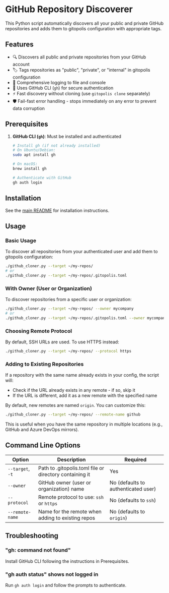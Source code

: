 # GitHub Repository Discoverer

This Python script automatically discovers all your public and private GitHub repositories and adds them to gitopolis configuration with appropriate tags.

## Features

- 🔍 Discovers all public and private repositories from your GitHub account
- 🏷️ Tags repositories as "public", "private", or "internal" in gitopolis configuration
- 📝 Comprehensive logging to file and console
- 🚀 Uses GitHub CLI (`gh`) for secure authentication
- ⚡ Fast discovery without cloning (use `gitopolis clone` separately)
- 🛡️ Fail-fast error handling - stops immediately on any error to prevent data corruption

## Prerequisites

1. **GitHub CLI (`gh`)**: Must be installed and authenticated
   ```bash
   # Install gh (if not already installed)
   # On Ubuntu/Debian:
   sudo apt install gh

   # On macOS:
   brew install gh

   # Authenticate with GitHub
   gh auth login
   ```

## Installation

See the [main README](../README.md) for installation instructions.

## Usage

### Basic Usage

To discover all repositories from your authenticated user and add them to gitopolis configuration:

```bash
./github_cloner.py --target ~/my-repos/
# or
./github_cloner.py --target ~/my-repos/.gitopolis.toml
```

### With Owner (User or Organization)

To discover repositories from a specific user or organization:

```bash
./github_cloner.py --target ~/my-repos/ --owner mycompany
# or
./github_cloner.py --target ~/my-repos/.gitopolis.toml --owner mycompany
```

### Choosing Remote Protocol

By default, SSH URLs are used. To use HTTPS instead:

```bash
./github_cloner.py --target ~/my-repos/ --protocol https
```

### Adding to Existing Repositories

If a repository with the same name already exists in your config, the script will:
- Check if the URL already exists in any remote - if so, skip it
- If the URL is different, add it as a new remote with the specified name

By default, new remotes are named `origin`. You can customize this:

```bash
./github_cloner.py --target ~/my-repos/ --remote-name github
```

This is useful when you have the same repository in multiple locations (e.g., GitHub and Azure DevOps mirrors).

## Command Line Options

| Option | Description | Required |
|--------|-------------|----------|
| `--target`, `-t` | Path to .gitopolis.toml file or directory containing it | Yes |
| `--owner` | GitHub owner (user or organization) name | No (defaults to authenticated user) |
| `--protocol` | Remote protocol to use: `ssh` or `https` | No (defaults to `ssh`) |
| `--remote-name` | Name for the remote when adding to existing repos | No (defaults to `origin`) |

## Troubleshooting

### "gh: command not found"
Install GitHub CLI following the instructions in Prerequisites.

### "gh auth status" shows not logged in
Run `gh auth login` and follow the prompts to authenticate.
